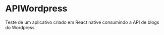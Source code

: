 # APIWordpress
Teste de um aplicativo criado em React native consumindo a API de blogs do Wordpress
